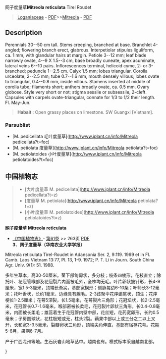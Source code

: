 网子度量草**Mitreola reticulata** Tirel Roudet

> [Loganiaceae](http://www.iplant.cn/info/Loganiaceae?t=foc) - [PDF](http://www.iplant.cn/foc/pdf/Loganiaceae.pdf)>>[Mitreola](http://www.iplant.cn/info/Mitreola?t=foc) - [PDF](http://www.iplant.cn/foc/pdf/Mitreola.pdf)

## Description

Perennials 30--50 cm tall. Stems creeping, branched at base. Branchlet 4-angled; flowering branch erect, glabrous. Interpetiolar stipules liguliform, ca. 1 mm, with glandular hairs at margin. Petiole 3--12 mm; leaf blade narrowly ovate, 4--9 X 1.5--3 cm, base broadly cuneate, apex acuminate, lateral veins 6--10 pairs. Inflorescences terminal, helicoid cyme, 2- or 3-branched; peduncle 1--2.5 cm. Calyx 1.5 mm; lobes triangular. Corolla urceolate, 2--2.5 mm; tube 0.7--1.6 mm, mouth densely villous; lobes ovate to triangular, 0.4--0.8 mm, inside villous. Stamens inserted at middle of corolla tube; filaments short; anthers broadly ovate, ca. 0.5 mm. Ovary globose. Style very short or not; stigma sessile or subsessile, 2-cleft. Capsules with carpels ovate-triangular, connate for 1/3 to 1/2 their length. Fl. May-Jun.


> **Habait** : 
> Open grassy places on limestone. SW Guangxi [Vietnam].



### Parsublist

* [M.  pedicellata  毛叶度量草](http://www.iplant.cn/info/Mitreola pedicellata?t=foc)
* [M.  petiolata  度量草](http://www.iplant.cn/info/Mitreola petiolata?t=foc)
* [M.  petiolatoides  小叶度量草](http://www.iplant.cn/info/Mitreola petiolatoides?t=foc)

## 中国植物志

> * [大叶度量草  M.  pedicellata](http://www.iplant.cn/info/Mitreola pedicellata?t=z)
> * [度量草  M.  petiolata](http://www.iplant.cn/info/Mitreola petiolata?t=z)
> * [小叶度量草  M.  petiolatoides](http://www.iplant.cn/info/Mitreola petiolatoides?t=z)


**网子度量草 Mitreola reticulata**

* [《中国植物志》](http://www.iplant.cn/frps)- [第61卷](http://www.iplant.cn/frps/vol/61) >> 263页 [PDF](http://www.iplant.cn/frps/pdf/61/263.PDF)
**3．网子度量草（华南农业大学学报）**

Mitreola reticulata Tirel-Roudet in Adansonia Ser. 2, 9:119. 1969 et in Fl. Camb. Laos Vietnam 13:77, Pl. 13, 1-9. 1972; P. T. Li in Journ. South China Agr. Univ. 9(1): 51. 1988.

多年生草本，高30-50厘米。茎下部匍匐状，多分枝；枝条四棱形，花枝直立；除托叶、花冠管喉部及花冠裂片内面被毛外，全株均无毛。叶片卵状披针形，长4-9厘米，宽1.5-3厘米，顶端长渐尖，基部宽楔形；侧脉每边6-10条；叶师长3-12毫米；托叶舌状，长约1毫米，边缘具有腺毛。2-3歧聚伞花序蝎尾状，顶生；花序梗长1-2.5厘米；花萼5深裂，长1.5毫米，花萼裂片三角形；花冠坛状，长2-2.5毫米，花冠管长0.7-1.6毫米，喉部密被长柔毛，花冠裂片卵状三角形，长0.4-0.8毫米，内面被长柔毛；雄蕊着生于花冠管内壁中部，花丝短，花药宽卵形，长约0.5毫米；子房圆球状，花柱极短或无，柱头2裂。蒴果中部以上或三分之二以上叉开，长和宽3-3.5毫米，裂瓣卵状三角形，顶端尖角伸直，基部有宿存花萼。花期5-6月，果期6-7月。

产于广西龙州等地。生石灰岩山地草丛中。越南也有。模式标本采自越南北部。



}